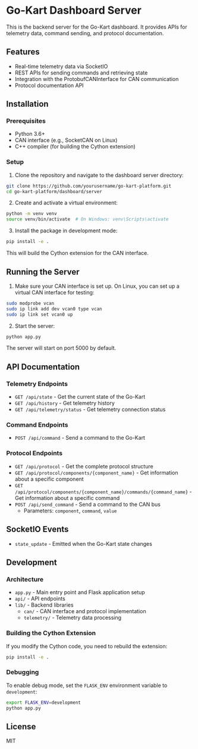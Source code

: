 # Go-Kart Dashboard Server

This is the backend server for the Go-Kart dashboard. It provides APIs for telemetry data, command sending, and protocol documentation.

## Features

- Real-time telemetry data via SocketIO
- REST APIs for sending commands and retrieving state
- Integration with the ProtobufCANInterface for CAN communication
- Protocol documentation API

## Installation

### Prerequisites

- Python 3.6+
- CAN interface (e.g., SocketCAN on Linux)
- C++ compiler (for building the Cython extension)

### Setup

1. Clone the repository and navigate to the dashboard server directory:

```bash
git clone https://github.com/yourusername/go-kart-platform.git
cd go-kart-platform/dashboard/server
```

2. Create and activate a virtual environment:

```bash
python -m venv venv
source venv/bin/activate  # On Windows: venv\Scripts\activate
```

3. Install the package in development mode:

```bash
pip install -e .
```

This will build the Cython extension for the CAN interface.

## Running the Server

1. Make sure your CAN interface is set up. On Linux, you can set up a virtual CAN interface for testing:

```bash
sudo modprobe vcan
sudo ip link add dev vcan0 type vcan
sudo ip link set vcan0 up
```

2. Start the server:

```bash
python app.py
```

The server will start on port 5000 by default.

## API Documentation

### Telemetry Endpoints

- `GET /api/state` - Get the current state of the Go-Kart
- `GET /api/history` - Get telemetry history
- `GET /api/telemetry/status` - Get telemetry connection status

### Command Endpoints

- `POST /api/command` - Send a command to the Go-Kart

<!-- deprecated the camera route for now since its too resource intensive for a single rpi to handle -->
<!-- - `GET /api/camera/status` - Get camera status -->

### Protocol Endpoints

- `GET /api/protocol` - Get the complete protocol structure
- `GET /api/protocol/components/{component_name}` - Get information about a specific component
- `GET /api/protocol/components/{component_name}/commands/{command_name}` - Get information about a specific command
- `POST /api/send_command` - Send a command to the CAN bus
  - Parameters: `component`, `command`, `value`

## SocketIO Events

- `state_update` - Emitted when the Go-Kart state changes

## Development

### Architecture

- `app.py` - Main entry point and Flask application setup
- `api/` - API endpoints
- `lib/` - Backend libraries
  - `can/` - CAN interface and protocol implementation
  - `telemetry/` - Telemetry data processing

### Building the Cython Extension

If you modify the Cython code, you need to rebuild the extension:

```bash
pip install -e .
```

### Debugging

To enable debug mode, set the `FLASK_ENV` environment variable to `development`:

```bash
export FLASK_ENV=development
python app.py
```

## License

MIT 